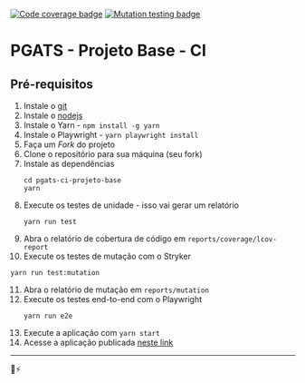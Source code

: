[![Code coverage badge](https://img.shields.io/badge/coverage-100%25-brightgreen)](https://stryker-mutator.io/robo-coasters-example/reports/coverage/lcov-report/index.html)
[![Mutation testing badge](https://img.shields.io/endpoint?style=flat&url=https%3A%2F%2Fbadge-api.stryker-mutator.io%2Fgithub.com%2Fstryker-mutator%2Frobo-coasters-example%2Fmaster)](https://dashboard.stryker-mutator.io/reports/github.com/stryker-mutator/robo-coasters-example/master)

# PGATS - Projeto Base - CI

## Pré-requisitos

1. Instale o [git](https://git-scm.com)
2. Instale o [nodejs](https://nodejs.org/)
3. Instale o Yarn - `npm install -g yarn`
4. Instale o Playwright - `yarn playwright install`
5. Faça um _Fork_ do projeto
6. Clone o repositório para sua máquina (seu fork)
7. Instale as dependências
   ```shell
   cd pgats-ci-projeto-base
   yarn
   ```
8. Execute os testes de unidade - isso vai gerar um relatório
   ```shell
   yarn run test
   ```
9. Abra o relatório de cobertura de código em `reports/coverage/lcov-report` 
10. Execute os testes de mutação com o Stryker
   ```shell
   yarn run test:mutation
   ```
11. Abra o relatório de mutação em `reports/mutation`
12. Execute os testes end-to-end com o Playwright
    ```shell
    yarn run e2e
    ```
13. Execute a aplicação com `yarn start`
14. Acesse a aplicação publicada [neste link](https://pgats-ci-example.netlify.app)

---
💜⚡️

